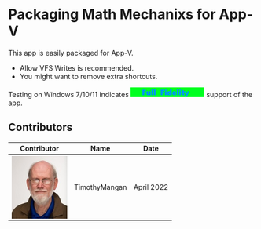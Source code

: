 # Packaging Math Mechanixs for App-V

This app is easily packaged for App-V.

* Allow VFS Writes is recommended.
* You might want to remove extra shortcuts.


Testing on Windows 7/10/11 indicates [<img src="/media/CatFullFidelity.png" alt="Full Fidelity" />](/media/CatFullFidelity.png) support of the app.


## Contributors

| Contributor | Name | Date |
|----|----|----|
| [<img src="/media/Contributors/TimMangan.jpg" align="left" Height="128" />](/media/Contributors/TimMangan.jpg) | TimothyMangan | April 2022 |


